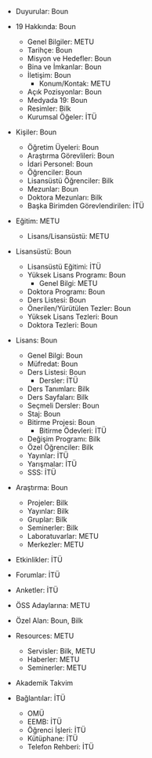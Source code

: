 - Duyurular: Boun

- 19 Hakkında: Boun
	- Genel Bilgiler: METU

	+ Tarihçe: Boun
	+ Misyon ve Hedefler: Boun
	+ Bina ve İmkanlar: Boun
	+ İletişim: Boun
		- Konum/Kontak: METU
	+ Açık Pozisyonlar: Boun
	+ Medyada 19: Boun
	+ Resimler: Bilk
	+ Kurumsal Öğeler: İTÜ

- Kişiler: Boun

	+ Öğretim Üyeleri: Boun
	+ Araştırma Görevlileri: Boun
	+ İdari Personel: Boun
	+ Öğrenciler: Boun
	+ Lisansüstü Öğrenciler: Bilk
	+ Mezunlar: Boun
	+ Doktora Mezunları: Bilk
	+ Başka Birimden Görevlendirilen: İTÜ

- Eğitim: METU

	+ Lisans/Lisansüstü: METU

- Lisansüstü: Boun
	- Lisansüstü Eğitimi: İTÜ

	+ Yüksek Lisans Programı: Boun
		- Genel Bilgi: METU
	+ Doktora Programı: Boun
	+ Ders Listesi: Boun
	+ Önerilen/Yürütülen Tezler: Boun
	+ Yüksek Lisans Tezleri: Boun
	+ Doktora Tezleri: Boun

- Lisans: Boun

	+ Genel Bilgi: Boun
	+ Müfredat: Boun
	+ Ders Listesi: Boun
		- Dersler: İTÜ
	+ Ders Tanımları: Bilk
	+ Ders Sayfaları: Bilk
	+ Seçmeli Dersler: Boun
	+ Staj: Boun
	+ Bitirme Projesi: Boun
		- Bitirme Ödevleri: İTÜ
	+ Değişim Programı: Bilk
	+ Özel Öğrenciler: Bilk
	+ Yayınlar: İTÜ
	+ Yarışmalar: İTÜ
	+ SSS: İTÜ

- Araştırma: Boun

	+ Projeler: Bilk
	+ Yayınlar: Bilk
	+ Gruplar: Bilk
	+ Seminerler: Bilk
	+ Laboratuvarlar: METU
	+ Merkezler: METU

- Etkinlikler: İTÜ

- Forumlar: İTÜ

- Anketler: İTÜ

- ÖSS Adaylarına: METU

- Özel Alan: Boun, Bilk

- Resources: METU

	+ Servisler: Bilk, METU
	+ Haberler: METU
	+ Seminerler: METU

- Akademik Takvim

- Bağlantılar: İTÜ

	+ OMÜ
	+ EEMB: İTÜ
	+ Öğrenci İşleri: İTÜ
	+ Kütüphane: İTÜ
	+ Telefon Rehberi: İTÜ

